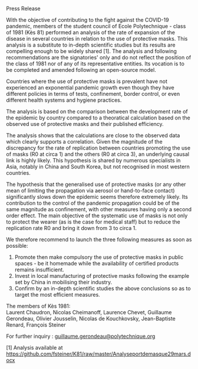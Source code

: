 Press Release

With the objective of contributing to the fight against the COVID-19 pandemic, members of the student council of Ecole Polytechnique - class of 1981 (Kès 81)  performed an analysis of the rate of expansion of the disease in several countries in relation to the use of protective masks. This analysis is a substitute to in-depth scientific studies but its results are compelling enough to be widely shared [1].
The analysis and following recommendations are the signatories' only and do not reflect the position of the class of 1981 nor of any of its representative entities. Its vocation is to be completed and amended following an open-source model.

Countries where the use of protective masks is prevalent have not experienced an exponential pandemic growth even though they have different policies in terms of tests, confinement, border control, or even different health systems and hygiene practices.

The analysis is based on the comparison between the development rate of the epidemic by country compared to a theoratical calculation based on the observed use of protective masks and their published efficiency.

The analysis shows that the calculations are close to the observed data which clearly supports a correlation. Given the magnitude of the discrepancy for the rate of replication between countries promoting the use of masks (R0 at circa 1) and the others (R0 at circa 3), an underlying causal link is highly likely. This hypothesis is shared by numerous specialists in Asia, notably in China and South Korea, but not recognised in most western countries.

The hypothesis that the generalised use of protective masks (or any other mean of limiting the propagation via aerosol or hand-to-face contact) significantly slows down the epidemic seems therefore extremely likely. Its contribution to the control of the pandemic propagation could be of the same magnitude as confinement, with other measures having only a second order effect. The main objective of the systematic use of masks is not only to protect the wearer (as is the case for medical staff) but to reduce the replication rate R0 and bring it down from 3 to circa 1.

We therefore recommend to launch the three following measures as soon as possible:
1. Promote then make compulsory the use of protective masks in public spaces - be it homemade while the availability of certified products remains insufficient.
2. Invest in local manufacturing of protective masks following the example set by China in mobilising their industry.
3. Confirm by an in-depth scientific studies the above conclusions so as to target the most efficient measures.

The members of Kès 1981:  
Laurent Chaudron, Nicolas Cheimanoff, Laurence Chevet, Guillaume Gerondeau, Olivier Jousselin, Nicolas de Kouchkovsky, Jean-Baptiste Renard, François Steiner

For further inquiry : guillaume.gerondeau@polytechnique.org

[1] Analysis available at https://github.com/fsteiner/K81/raw/master/Analyseportdemasque29mars.docx
